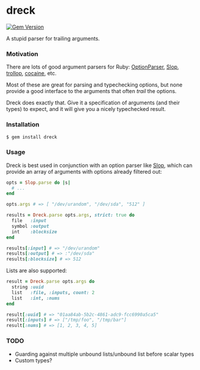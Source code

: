 dreck
=====

[![Gem Version](https://badge.fury.io/rb/dreck.svg)](https://badge.fury.io/rb/dreck)

A stupid parser for trailing arguments.

### Motivation

There are lots of good argument parsers for Ruby:
[OptionParser](https://ruby-doc.org/stdlib/libdoc/optparse/rdoc/OptionParser.html),
[Slop](https://github.com/leejarvis/slop), [trollop](https://manageiq.github.io/trollop/),
[cocaine](https://github.com/thoughtbot/cocaine), etc.

Most of these are great for parsing and typechecking options, but none provide a good
interface to the arguments that often *trail* the options.

Dreck does exactly that. Give it a specification of arguments (and their
types) to expect, and it will give you a nicely typechecked result.

### Installation

```bash
$ gem install dreck
```

### Usage

Dreck is best used in conjunction with an option parser like
[Slop](https://github.com/leejarvis/slop), which can provide an array of
arguments with options already filtered out:

```ruby
opts = Slop.parse do |s|
  # ...
end

opts.args # => [ "/dev/urandom", "/dev/sda", "512" ]

results = Dreck.parse opts.args, strict: true do
  file   :input
  symbol :output
  int    :blocksize
end

results[:input] # => "/dev/urandom"
results[:output] # => :"/dev/sda"
results[:blocksize] # => 512
```

Lists are also supported:

```ruby
result = Dreck.parse opts.args do
  string :uuid
  list   :file, :inputs, count: 2
  list   :int, :nums
end

result[:uuid] # => "01aa84ab-5b2c-4861-adc9-fcc6990a5ca5"
result[:inputs] # => ["/tmp/foo", "/tmp/bar"]
result[:nums] # => [1, 2, 3, 4, 5]
```

### TODO

* Guarding against multiple unbound lists/unbound list before scalar types
* Custom types?
